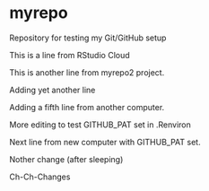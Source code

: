 # myrepo
Repository for testing my Git/GitHub setup

This is a line from RStudio Cloud

This is another line from myrepo2 project.

Adding yet another line

Adding a fifth line from another computer.


More editing to test GITHUB_PAT set in .Renviron

Next line from new computer with GITHUB_PAT set.

Nother change (after sleeping)

Ch-Ch-Changes
